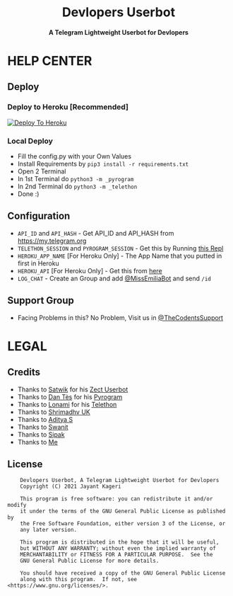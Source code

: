 <h1 align="center"><b>Devlopers Userbot</b></h1>
<h4 align="center">A Telegram Lightweight Userbot for Devlopers</h4>

# HELP CENTER
## Deploy

### Deploy to Heroku [Recommended]
[![Deploy To Heroku](https://www.herokucdn.com/deploy/button.svg)](https://dashboard.heroku.com/new?template=https://github.com/TheCodents/DevelopersUserbot)

### Local Deploy
- Fill the config.py with your Own Values
- Install Requirements by `pip3 install -r requirements.txt`
- Open 2 Terminal
- In 1st Terminal do `python3 -m _pyrogram`
- In 2nd Terminal do `python3 -m _telethon`
- Done :)

## Configuration
- `API_ID` and `API_HASH` - Get API_ID and API_HASH from https://my.telegram.org
- `TELETHON_SESSION` and `PYROGRAM_SESSION` - Get this by Running [this Repl](https://repl.it/@jayantkageri/StringSession#main.py)
- `HEROKU_APP_NAME` [For Heroku Only] - The App Name that you putted in first in Heroku
- `HEROKU_API` [For Heroku Only] - Get this from [here](https://dashboard.heroku.com/account)
- `LOG_CHAT` - Create an Group and add [@MissEmiliaBot](https://telegram.me/MissEmilia_bot) and send `/id`

## Support Group
- Facing Problems in this? No Problem, Visit us in [@TheCodentsSupport](https://telegram.me/TheCodentsSupport)

# LEGAL
## Credits
- Thanks to [Satwik](https://github.com/okay-retbdard) for his [Zect Userbot](https://github.com/okay-retard/ZectUserbot)
- Thanks to [Dan Tès](https://github.com/delivrbdance) for his [Pyrogram](https://docs.pyrogram.org)
- Thanks to [Lonami](https://github.com/lonbdami/) for his [Telethon](https://docs.telethon.dev)
- Thanks to [Shrimadhv UK](https://github.com/SpEcHbdiDe)
- Thanks to [Aditya S](https://github.com/xditbdya)
- Thanks to [Swanit](https://github.com/swatvbd3nub)
- Thanks to [Sipak](https://github.com/ProgrbsammingError)
- Thanks to [Me](https://github.com/jayahsntkageri)

## License
```
    Devlopers Userbot, A Telegram Lightweight Userbot for Devlopers
    Copyright (C) 2021 Jayant Kageri

    This program is free software: you can redistribute it and/or modify
    it under the terms of the GNU General Public License as published by
    the Free Software Foundation, either version 3 of the License, or
    any later version.

    This program is distributed in the hope that it will be useful,
    but WITHOUT ANY WARRANTY; without even the implied warranty of
    MERCHANTABILITY or FITNESS FOR A PARTICULAR PURPOSE.  See the
    GNU General Public License for more details.

    You should have received a copy of the GNU General Public License
    along with this program.  If not, see <https://www.gnu.org/licenses/>.
````
